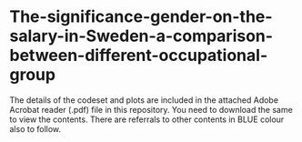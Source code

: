 # The-significance-gender-on-the-salary-in-Sweden-a-comparison-between-different-occupational-group

The details of the codeset and plots are included in the attached Adobe Acrobat reader (.pdf) file in this repository. 
You need to download the same to view the contents. There are referrals to other contents in BLUE colour also to follow.
